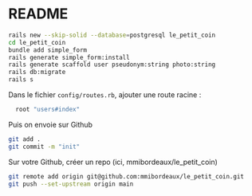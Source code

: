 # README

```bash
rails new --skip-solid --database=postgresql le_petit_coin
cd le_petit_coin
bundle add simple_form
rails generate simple_form:install
rails generate scaffold user pseudonym:string photo:string
rails db:migrate
rails s
```

Dans le fichier `config/routes.rb`, ajouter une route racine : 

```ruby
  root "users#index"
```

Puis on envoie sur Github
```bash
git add .
git commit -m "init"
```

Sur votre Github, créer un repo (ici, mmibordeaux/le_petit_coin)
```bash
git remote add origin git@github.com:mmibordeaux/le_petit_coin.git
git push --set-upstream origin main
```